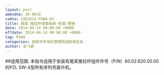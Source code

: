 ```yaml
---
layout: post
amendno: 39-8018
cadno: CAD2014-PSW4-03
title: 尾桨-推拉杆球面轴承-检查/更换
date: 2014-04-14 00:00:00 +0800
effdate: 2014-04-14 00:00:00 +0800
tag: PSW4
categories: 民航华东地区管理局适航审定处
author: 龙飞君
---
```


##适用范围:
本指令适用于安装有尾桨推拉杆组件件号（P/N）60.02.620.00.00的PZL SW-4型所有序列号直升机。


